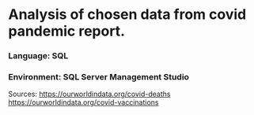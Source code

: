 # Analysis of chosen data from covid pandemic report.

### Language: SQL
### Environment: SQL Server Management Studio

Sources:
https://ourworldindata.org/covid-deaths
https://ourworldindata.org/covid-vaccinations

